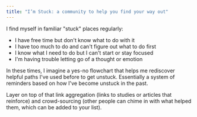 ```yaml
---
title: "I’m Stuck: a community to help you find your way out"
---
```


I find myself in familiar "stuck" places regularly:

- I have free time but don't know what to do with it
- I have too much to do and can't figure out what to do first
- I know what I need to do but I can't start or stay focused
- I'm having trouble letting go of a thought or emotion

In these times, I imagine a yes-no flowchart that helps me rediscover helpful paths I've used before to get unstuck. Essentially a system of reminders based on how I've become unstuck in the past. 

Layer on top of that link aggregation (links to studies or articles that reinforce) and crowd-sourcing (other people can chime in with what helped them, which can be added to your list).
